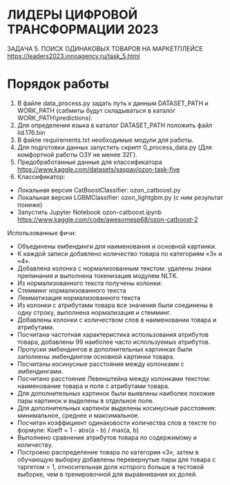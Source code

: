 # ЛИДЕРЫ ЦИФРОВОЙ ТРАНСФОРМАЦИИ 2023
ЗАДАЧА 5.
ПОИСК ОДИНАКОВЫХ ТОВАРОВ НА МАРКЕТПЛЕЙСЕ
https://leaders2023.innoagency.ru/task_5.html

# Порядок работы

1. В файле data_process.py задать путь к данным DATASET_PATH и WORK_PATH (сабмиты будут складываться в каталог WORK_PATH\predictions).
2. Для определения языка в каталог DATASET_PATH положить файл lid.176.bin
3. В файле requirements.txt необходимые модули для работы.
4. Для подготовки данных запустить скрипт 0_process_data.py (Для комфортной работы ОЗУ не менее 32Г).
5. Предобработанные данные для классификатора https://www.kaggle.com/datasets/saspav/ozon-task-five
6. Классификатор:
  - Локальная версия CatBoostClassifier: ozon_catboost.py 
  - Локальная версия LGBMClassifier: ozon_lightgbm.py (с ним результат пониже)
  - Запустить Jupyter Notebook ozon-catboost.ipynb https://www.kaggle.com/code/awesomesp68/ozon-catboost-2

Использованные фичи:
-	Объединены ембендинги для наименования и основной картинки.
-	К каждой записи добавлено количество товара по категориям «3» и «4».
-	Добавлена колонка с нормализованным текстом: удалены знаки препинания и выполнена токенизация модулем NLTK.
-	Из нормализованного текста получены колонки:
  -	Стемминг нормализованного текста
  -	Лемматизация нормализованного текста
-	Из колонки с атрибутами товара все значения были соединены в одну строку, выполнена нормализация и стемминг.
-	Добавлены колонки с количеством слов в наименовании товара и атрибутами.
-	Посчитана частотная характеристика использования атрибутов товара, добавлены 99 наиболее часто используемых атрибутов.
-	Пропуски эмбендингов в дополнительных картинках были заполнены эмбендингом основной картинки товара.
-	Посчитаны косинусные расстояния между колонками с эмбендингами.
-	Посчитано расстояние Левенштейна между колонками текстом: наименование товара и поля с атрибутами товара.
-	Для дополнительных картинок были выявлены наиболее похожие пары картинок и выделены в отдельное поле.
-	Для дополнительных картинок выделены косинусные расстояния: минимальное, среднее и максимальное.
-	Посчитан коэффициент одинаковости количества слов в тексте по формуле: 
Koeff  = 1 - abs(a - b) / max(a, b)
-	Выполнено сравнение атрибутов товара по содержимому и количеству.
-	Построено распределение товара по категории «3», затем в обучающую выборку добавлены перевернутые пары для товара с таргетом = 1, относительная доля которого больше в тестовой выборке, чем в тренировочной для выравнивания их долей.
